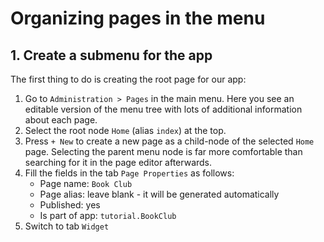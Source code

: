 # Organizing pages in the menu

## 1. Create a submenu for the app

The first thing to do is creating the root page for our app:

1. Go to `Administration > Pages` in the main menu. Here you see an editable version of the menu tree with lots of additional information about each page.
2. Select the root node `Home` (alias `index`) at the top. 
3. Press `+ New` to create a new page as a child-node of the selected `Home` page. Selecting the parent menu node is far more comfortable than searching for it in the page editor afterwards.
4. Fill the fields in the tab `Page Properties` as follows:
	- Page name: `Book Club`
	- Page alias: leave blank - it will be generated automatically
	- Published: yes
	- Is part of app: `tutorial.BookClub`
5. Switch to tab `Widget`